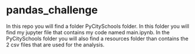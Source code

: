 # pandas_challenge
In this repo you will find a folder PyCitySchools folder.  In this folder you will find my jupyter file that contains my code named main.ipynb.  In the PyCitySchools folder you will also find a resources folder than contains the 2 csv files that are used for the analysis. 

